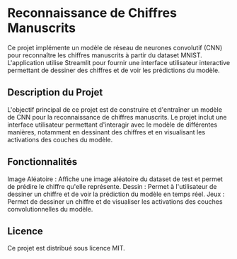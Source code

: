 # Reconnaissance de Chiffres Manuscrits

Ce projet implémente un modèle de réseau de neurones convolutif (CNN) pour reconnaître les chiffres manuscrits à partir du dataset MNIST. L'application utilise Streamlit pour fournir une interface utilisateur interactive permettant de dessiner des chiffres et de voir les prédictions du modèle.

## Description du Projet
L'objectif principal de ce projet est de construire et d'entraîner un modèle de CNN pour la reconnaissance de chiffres manuscrits. Le projet inclut une interface utilisateur permettant d'interagir avec le modèle de différentes manières, notamment en dessinant des chiffres et en visualisant les activations des couches du modèle.

## Fonctionnalités

Image Aléatoire : Affiche une image aléatoire du dataset de test et permet de prédire le chiffre qu'elle représente.
Dessin : Permet à l'utilisateur de dessiner un chiffre et de voir la prédiction du modèle en temps réel.
Jeux : Permet de dessiner un chiffre et de visualiser les activations des couches convolutionnelles du modèle.

## Licence

Ce projet est distribué sous licence MIT.



